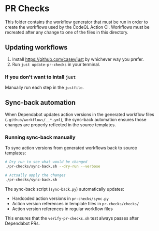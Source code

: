 # PR Checks

This folder contains the workflow generator that must be run in order to create the
workflows used by the CodeQL Action CI. Workflows must be recreated after any change
to one of the files in this directory.

## Updating workflows

1. Install https://github.com/casey/just by whichever way you prefer.
2. Run `just update-pr-checks` in your terminal.

### If you don't want to intall `just`

Manually run each step in the `justfile`.

## Sync-back automation

When Dependabot updates action versions in the generated workflow files (`.github/workflows/__*.yml`), 
the sync-back automation ensures those changes are properly reflected in the source templates.

### Running sync-back manually

To sync action versions from generated workflows back to source templates:

```bash
# Dry run to see what would be changed
./pr-checks/sync-back.sh --dry-run --verbose

# Actually apply the changes
./pr-checks/sync-back.sh
```

The sync-back script (`sync-back.py`) automatically updates:
- Hardcoded action versions in `pr-checks/sync.py`
- Action version references in template files in `pr-checks/checks/`
- Action version references in regular workflow files

This ensures that the `verify-pr-checks.sh` test always passes after Dependabot PRs.
